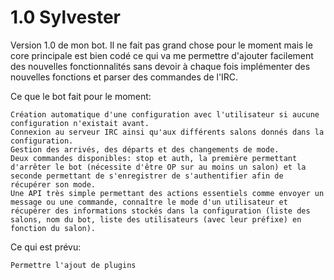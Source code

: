 1.0 Sylvester
=============



Version 1.0 de mon bot. Il ne fait pas grand chose pour le moment mais le core principale est bien codé ce qui va me permettre d'ajouter facilement des nouvelles fonctionnalités sans devoir à chaque fois implémenter des nouvelles fonctions et parser des commandes de l'IRC.

Ce que le bot fait pour le moment:

    Création automatique d'une configuration avec l'utilisateur si aucune configuration n'existait avant.
    Connexion au serveur IRC ainsi qu'aux différents salons donnés dans la configuration.
    Gestion des arrivés, des départs et des changements de mode.
    Deux commandes disponibles: stop et auth, la première permettant d'arrêter le bot (nécessite d'être OP sur au moins un salon) et la seconde permettant de s'enregistrer de s'authentifier afin de récupérer son mode.
    Une API très simple permettant des actions essentiels comme envoyer un message ou une commande, connaître le mode d'un utilisateur et récupérer des informations stockés dans la configuration (liste des salons, nom du bot, liste des utilisateurs (avec leur préfixe) en fonction du salon).

Ce qui est prévu:

    Permettre l'ajout de plugins



